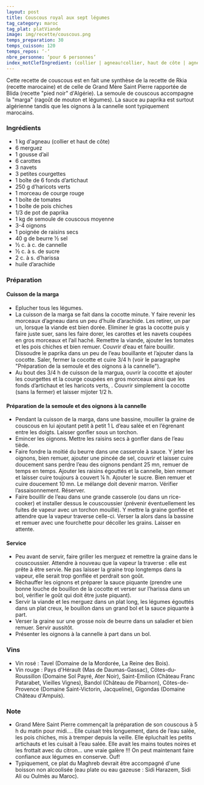 ```yaml
---
layout: post
title: Couscous royal aux sept légumes
tag_category: maroc
tag_plat: platViande
image: img/recette/couscous.png
temps_preparation: 30
temps_cuisson: 120
temps_repos: ‘-‘
nbre_personne: ‘pour 6 personnes’
index_motClefIngredient: (collier | agneau!collier, haut de côte | agneau!haut de côte, merguez, carotte, navet, petites courgettes | courgette, artichaut, haricot vert, morceau de courge | courge, tomate, pois chiche, paprika, semoule de couscous | semoule de couscous, oignon, raisin sec, cannelle
---
```

Cette recette de couscous est en fait une synthèse de la recette de Rkia (recette marocaine) et de celle de Grand Mère Saint Pierre rapportée de Blida (recette "pied noir" d'Algérie). La semoule de couscous accompagne la "marga" (ragoût de mouton et légumes). La sauce au paprika est surtout algérienne tandis que les oignons à la cannelle sont typiquement marocains.  

### Ingrédients
* 1 kg d'agneau (collier et haut de côte)
* 6 merguez
* 1 gousse d’ail
* 6 carottes
* 3 navets
* 3 petites courgettes
* 1 boîte de 6 fonds d’artichaut
* 250 g d’haricots verts
* 1 morceau de courge rouge
* 1 boîte de tomates
* 1 boîte de pois chiches
* 1/3 de pot de paprika
* 1 kg de semoule de couscous moyenne
* 3-4 oignons
* 1 poignée de raisins secs
* 40 g de beurre ½ sel
* ½ c. à c. de cannelle
* ½ c. à s. de sucre
* 2 c. à s. d’harissa
* huile d’arachide

### Préparation
#### Cuisson de la marga
* Eplucher tous les légumes.
* La cuisson de la marga se fait dans la cocotte minute. Y faire revenir les morceaux d’agneau dans un peu d’huile d’arachide. Les retirer, un par un, lorsque la viande est bien dorée. Eliminer le gras la cocotte puis y faire juste suer, sans les faire dorer, les carottes et les navets coupées en gros morceaux et l’ail haché. Remettre la viande, ajouter les tomates et les pois chiches et bien remuer. Couvrir d’eau et faire bouillir. Dissoudre le paprika dans un peu de l’eau bouillante et l’ajouter dans la cocotte. Saler, fermer la cocotte et cuire 3/4 h (voir le paragraphe "Préparation de la semoule et des oignons à la cannelle").
* Au bout des 3/4 h de cuisson de la margua, ouvrir la cocotte et ajouter les courgettes et la courge coupées en gros morceaux ainsi que les fonds d’artichaut et les haricots verts, . Couvrir simplement la cocotte (sans la fermer) et laisser mijoter 1/2 h.

#### Préparation de la semoule et des oignons à la cannelle
* Pendant la cuisson de la marga, dans une bassine, mouiller la graine de couscous en lui ajoutant petit à petit 1 L d’eau salée et en l’égrenant entre les doigts. Laisser gonfler sous un torchon.
* Emincer les oignons. Mettre les raisins secs à gonfler dans de l’eau tiède.
* Faire fondre la moitié du beurre dans une casserole à sauce. Y jeter les oignons, bien remuer, ajouter une pincée de sel, couvrir et laisser cuire doucement sans perdre l’eau des oignons pendant 25 mn, remuer de temps en temps. Ajouter les raisins égouttés et la cannelle, bien remuer et laisser cuire toujours à couvert ¼ h. Ajouter le sucre. Bien remuer et cuire doucement 10 mn. Le mélange doit devenir marron. Vérifier l’assaisonnement. Réserver.
* Faire bouillir de l’eau dans une grande casserole (ou dans un rice-cooker) et installer dessus le couscoussier (prévenir éventuellement les fuites de vapeur avec un torchon mouillé). Y mettre la graine gonflée et attendre que la vapeur traverse celle-ci. Verser la alors dans la bassine et remuer avec une fourchette pour décoller les grains. Laisser en attente.

#### Service
* Peu avant de servir, faire griller les merguez et remettre la graine dans le couscoussier. Attendre à nouveau que la vapeur la traverse : elle est prête à être servie. Ne pas laisser la graine trop longtemps dans la vapeur, elle serait trop gonflée et perdrait son goût.
* Réchauffer les oignons et préparer la sauce piquante (prendre une bonne louche de bouillon de la cocotte et verser sur l’harissa dans un bol, vérifier le goût qui doit être juste piquant).
* Servir la viande et les merguez dans un plat long, les légumes égouttés dans un plat creux, le bouillon dans un grand bol et la sauce piquante à part.
* Verser la graine sur une grosse noix de beurre dans un saladier et bien remuer. Servir aussitôt.
* Présenter les oignons à la cannelle à part dans un bol.

### Vins
* Vin rosé : Tavel (Domaine de la Mordorée, La Reine des Bois).
* Vin rouge : Pays d'Hérault (Mas de Daumas-Gassac), Côtes-du-Roussillon (Domaine Sol Payré, Ater Noir), Saint-Emilion (Château Franc Patarabet, Vieilles Vignes), Bandol (Château de Pibarnon), Côtes-de-Provence (Domaine Saint-Victorin, Jacqueline), Gigondas	(Domaine Château d'Ampuis).

### Note
* Grand Mère Saint Pierre commençait la préparation de son couscous à 5 h du matin pour midi…. Elle cuisait très longuement, dans de l’eau salée, les pois chiches, mis à tremper depuis la veille. Elle épluchait les petits artichauts et les cuisait à l’eau salée. Elle avait les mains toutes noires et les frottait avec du citron… une vraie galère !!! On peut maintenant faire confiance aux légumes en conserve. Ouf!
* Typiquement, ce plat du Maghreb devrait être accompagné d'une boisson non alcoolisée (eau plate ou eau gazeuse : Sidi Harazem, Sidi Ali ou Oulmès au Maroc).
